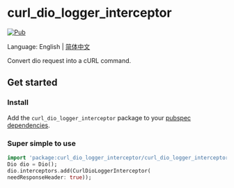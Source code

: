 # curl_dio_logger_interceptor

[![Pub](https://img.shields.io/pub/v/dio.svg)](https://pub.dev/packages/curl_dio_logger_interceptor)

Language: English | [简体中文](README-ZH.md)

Convert dio request into a cURL command.

## Get started

### Install

Add the `curl_dio_logger_interceptor` package to your
[pubspec dependencies](https://pub.dev/packages/curl_dio_logger_interceptor/install).


### Super simple to use

```dart
import 'package:curl_dio_logger_interceptor/curl_dio_logger_interceptor.dart';
Dio dio = Dio();
dio.interceptors.add(CurlDioLoggerInterceptor(
needResponseHeader: true));
```
